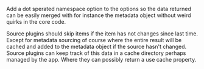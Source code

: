 Add a dot sperated namespace option to the options so the data returned can be easily merged with for instance the metadata object without weird quirks in the core code.

Source plugins should skip items if the item has not changes since last time. Except for metadata sourcing of course where the entire result will be cached and added to the metadata object if the source hasn't changed. Source plugins can keep track of this data in a cache directory perhaps managed by the app. Where they can possibly return a use cache property.